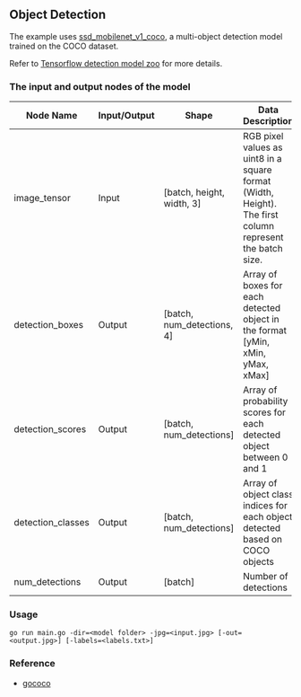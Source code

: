 ## Object Detection

The example uses [ssd_mobilenet_v1_coco](http://download.tensorflow.org/models/object_detection/ssd_mobilenet_v1_coco_11_06_2017.tar.gz), a multi-object detection model trained on the COCO dataset.

Refer to [Tensorflow detection model zoo](https://github.com/tensorflow/models/blob/477ed41e7e4e8a8443bc633846eb01e2182dc68a/object_detection/g3doc/detection_model_zoo.md) for more details.

### The input and output nodes of the model

| Node Name         | Input/Output | Shape                      | Data Description                                                                                         |
| ----------------- | ------------ | -------------------------- | -------------------------------------------------------------------------------------------------------- |
| image_tensor      | Input        | [batch, height, width, 3]  | RGB pixel values as uint8 in a square format (Width, Height). The first column represent the batch size. |
| detection_boxes   | Output       | [batch, num_detections, 4] | Array of boxes for each detected object in the format [yMin, xMin, yMax, xMax]                           |
| detection_scores  | Output       | [batch, num_detections]    | Array of probability scores for each detected object between 0 and 1                                     |
| detection_classes | Output       | [batch, num_detections]    | Array of object class indices for each object detected based on COCO objects                             |
| num_detections    | Output       | [batch]                    | Number of detections                                                                                     |

### Usage

`go run main.go -dir=<model folder> -jpg=<input.jpg> [-out=<output.jpg>] [-labels=<labels.txt>]`

### Reference
- [gococo](https://github.com/ActiveState/gococo)
